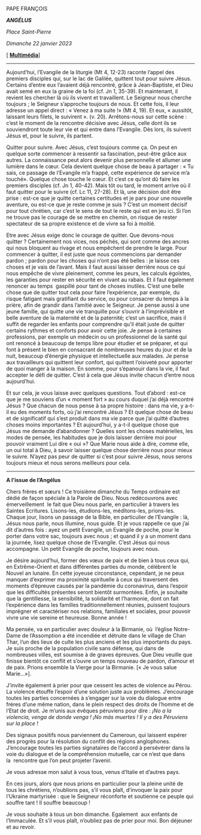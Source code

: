 PAPE FRANÇOIS

***ANGÉLUS***

*Place Saint-Pierre*

*Dimanche 22 janvier 2023*

[ **[Multimédia](http://w2.vatican.va/content/francesco/fr/events/event.dir.html/content/vaticanevents/fr/2023/1/22/angelus.html)**]

_________________________

Aujourd’hui, l’Evangile de la liturgie (Mt 4, 12-23) raconte l’appel des premiers disciples qui, sur le lac de Galilée, quittent tout pour suivre Jésus. Certains d’entre eux l’avaient déjà rencontré, grâce à Jean-Baptiste, et Dieu avait semé en eux la graine de la foi (cf. Jn 1, 35-39). Et maintenant, il revient les chercher là où ils vivent et travaillent. Le Seigneur nous cherche toujours ; le Seigneur s’approche toujours de nous. Et cette fois, il leur adresse un appel direct : « Venez à ma suite !» (Mt 4, 19). Et eux, « aussitôt, laissant leurs filets, le suivirent ». (v. 20). Arrêtons-nous sur cette scène : c’est le moment de la rencontre décisive avec Jésus, celle dont ils se souviendront toute leur vie et qui entre dans l’Evangile. Dès lors, ils suivent Jésus et, pour le suivre, ils partent.

Quitter pour suivre. Avec Jésus, c’est toujours comme ça. On peut en quelque sorte commencer à ressentir sa fascination, peut-être grâce aux autres. La connaissance peut alors devenir plus personnelle et allumer une lumière dans le cœur. Cela devient quelque chose de beau à partager : « Tu sais, ce passage de l’Evangile m’a frappé, cette expérience de service m’a touché». Quelque chose touche le cœur. Et c’est ce qu’ont dû faire les premiers disciples (cf. Jn 1, 40-42). Mais tôt ou tard, le moment arrive où il faut quitter pour le suivre (cf. Lc 11, 27-28). Et là, une décision doit être prise : est-ce que je quitte certaines certitudes et je pars pour une nouvelle aventure, ou est-ce que je reste comme je suis ? C’est un moment décisif pour tout chrétien, car c’est le sens de tout le reste qui est en jeu ici. Si l’on ne trouve pas le courage de se mettre en chemin, on risque de rester spectateur de sa propre existence et de vivre sa foi à moitié.

Etre avec Jésus exige donc le courage de quitter. Que devons-nous quitter ? Certainement nos vices, nos péchés, qui sont comme des ancres qui nous bloquent au rivage et nous empêchent de prendre le large. Pour commencer à quitter, il est juste que nous commencions par demander pardon ; pardon pour les choses qui n’ont pas été belles : je laisse ces choses et je vais de l’avant. Mais il faut aussi laisser derrière nous ce qui nous empêche de vivre pleinement, comme les peurs, les calculs égoïstes, les garanties pour rester en sécurité en vivant au rabais. Et il faut également renoncer au temps  gaspillé pour tant de choses inutiles. C’est une belle chose que de quitter tout cela pour faire l’expérience, par exemple, du risque fatigant mais gratifiant du service, ou pour consacrer du temps à la prière, afin de grandir dans l’amitié avec le Seigneur. Je pense aussi à une jeune famille, qui quitte une vie tranquille pour s’ouvrir à l’imprévisible et belle aventure de la maternité et de la paternité; c’est un sacrifice, mais il suffit de regarder les enfants pour comprendre qu’il était juste de quitter certains rythmes et conforts pour avoir cette joie. Je pense à certaines professions, par exemple un médecin ou un professionnel de la santé qui ont renoncé à beaucoup de temps libre pour étudier et se préparer, et qui font à présent le bien en consacrant de nombreuses heures du jour et de la nuit, beaucoup d’énergie physique et intellectuelle aux malades. Je pense aux travailleurs qui quittent leur confort, qui quittent l’oisiveté pour apporter de quoi manger à la maison. En somme, pour s’épanouir dans la vie, il faut accepter le défi de quitter. C’est à cela que Jésus invite chacun d’entre nous aujourd’hui.

Et sur cela, je vous laisse avec quelques questions. Tout d’abord : est-ce que je me souviens d’un « moment fort » au cours duquel j’ai déjà rencontré Jésus ? Que chacun de nous pense à sa propre histoire : dans ma vie, y a-t-il eu des moments forts, où j’ai rencontré Jésus ? Et quelque chose de beau et de significatif qui s’est produit dans ma vie parce que j’ai quitté d’autres choses moins importantes ? Et aujourd’hui, y a-t-il quelque chose que Jésus me demande d’abandonner ? Quelles sont les choses matérielles, les modes de pensée, les habitudes que je dois laisser derrière moi pour pouvoir vraiment Lui dire « oui »? Que Marie nous aide à dire, comme elle, un oui total à Dieu, à savoir laisser quelque chose derrière nous pour mieux le suivre. N’ayez pas peur de quitter si c’est pour suivre Jésus, nous serons toujours mieux et nous serons meilleurs pour cela.

___________________________________________________________

**A l’issue de l’Angélus**

Chers frères et sœurs ! Ce troisième dimanche du Temps ordinaire est dédié de façon spéciale à la Parole de Dieu. Nous redécouvrons avec émerveillement  le fait que Dieu nous parle, en particulier à travers les Saintes Ecritures. Lisons-les, étudions-les, méditons-les, prions-les. Chaque jour, lisons un passage de la Bible, en particulier de l’Evangile : là, Jésus nous parle, nous illumine, nous guide. Et je vous rappelle ce que j’ai dit d’autres fois : ayez un petit Evangile, un Evangile de poche, pour le porter dans votre sac, toujours avec nous ; et quand il y a un moment dans la journée, lisez quelque chose de l’Evangile. C’est Jésus qui nous accompagne. Un petit Evangile de poche, toujours avec nous.

Je désire aujourd’hui, former des vœux de paix et de bien à tous ceux qui, en Extrême-Orient et dans différentes parties du monde, célèbrent le Nouvel an lunaire. En cette joyeuse circonstance, cependant, je ne peux manquer d’exprimer ma proximité spirituelle à ceux qui traversent des moments d’épreuve causés par la pandémie du coronavirus, dans l’espoir que les difficultés présentes seront bientôt surmontées. Enfin, je souhaite que la gentillesse, la sensibilité, la solidarité et l’harmonie, dont on fait l’expérience dans les familles traditionnellement réunies, puissent toujours imprégner et caractériser nos relations, familiales et sociales, pour pouvoir vivre une vie sereine et heureuse. Bonne année !

Ma pensée, va en particulier avec douleur à la Birmanie, où  l’église Notre-Dame de l’Assomption a été incendiée et détruite dans le village de Chan Thar, l’un des lieux de culte les plus anciens et les plus importants du pays. Je suis proche de la population civile sans défense, qui dans de nombreuses villes, est soumise à de graves épreuves. Que Dieu veuille que finisse bientôt ce conflit et s’ouvre un temps nouveau de pardon, d’amour et de paix. Prions ensemble la Vierge pour la Birmanie. [« Je vous salue Marie...»].

J’invite également à prier pour que cessent les actes de violence au Pérou. La violence étouffe l’espoir d’une solution juste aux problèmes. J’encourage toutes les parties concernées à s’engager sur la voie du dialogue entre frères d’une même nation, dans le plein respect des droits de l’homme et de l’Etat de droit. Je m’unis aux évêques péruviens pour dire : *¡No a la violencia, venga de donde venga ! ¡No más muertes ! Il y a des Péruviens sur la place !*

Des signaux positifs nous parviennent du Cameroun, qui laissent espérer des progrès pour la résolution du conflit des régions anglophones. J’encourage toutes les parties signataires de l’accord à persévérer dans la voie du dialogue et de la compréhension mutuelle, car ce n’est que dans la  rencontre que l’on peut projeter l’avenir.

Je vous adresse mon salut à vous tous, venus d’Italie et d’autres pays.

En ces jours, alors que nous prions en particulier pour la pleine unité de tous les chrétiens, n’oublions pas, s’il vous plaît, d’invoquer la paix pour l’Ukraine martyrisée : que le Seigneur réconforte et soutienne ce peuple qui souffre tant ! Il souffre beaucoup !

Je vous souhaite à tous un bon dimanche. Egalement  aux enfants de l’Immaculée. Et s’il vous plaît, n’oubliez pas de prier pour moi. Bon déjeuner et au revoir.